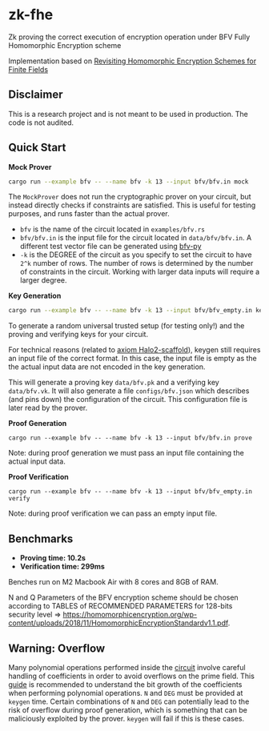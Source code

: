 # zk-fhe
Zk proving the correct execution of encryption operation under BFV Fully Homomorphic Encryption scheme

Implementation based on [Revisiting Homomorphic Encryption Schemes for Finite Fields](https://eprint.iacr.org/2021/204.pdf)

## Disclaimer

This is a research project and is not meant to be used in production. The code is not audited.

## Quick Start

**Mock Prover**

```bash
cargo run --example bfv -- --name bfv -k 13 --input bfv/bfv.in mock
```

The `MockProver` does not run the cryptographic prover on your circuit, but instead directly checks if constraints are satisfied. This is useful for testing purposes, and runs faster than the actual prover.

- `bfv` is the name of the circuit located in `examples/bfv.rs` 
- `bfv/bfv.in` is the input file for the circuit located in `data/bfv/bfv.in`. A different test vector file can be generated using [bfv-py](https://github.com/yuriko627/bfv-py)
- `-k` is the DEGREE of the circuit as you specify to set the circuit to have `2^k` number of rows. The number of rows is determined by the number of constraints in the circuit. Working with larger data inputs will require a larger degree.

**Key Generation**

```bash
cargo run --example bfv -- --name bfv -k 13 --input bfv/bfv_empty.in keygen
```

To generate a random universal trusted setup (for testing only!) and the proving and verifying keys for your circuit.

For technical reasons (related to [axiom Halo2-scaffold](https://github.com/axiom-crypto/halo2-scaffold)), keygen still requires an input file of the correct format. In this case, the input file is empty as the the actual input data are not encoded in the key generation. 

This will generate a proving key `data/bfv.pk` and a verifying key `data/bfv.vk`. It will also generate a file `configs/bfv.json` which describes (and pins down) the configuration of the circuit. This configuration file is later read by the prover.

**Proof Generation**

```
cargo run --example bfv -- --name bfv -k 13 --input bfv/bfv.in prove
```

Note: during proof generation we must pass an input file containing the actual input data. 

**Proof Verification**

```
cargo run --example bfv -- --name bfv -k 13 --input bfv/bfv_empty.in verify
```

Note: during proof verification we can pass an empty input file.

## Benchmarks

- **Proving time: 10.2s** 
- **Verification time: 299ms**

Benches run on M2 Macbook Air with 8 cores and 8GB of RAM.

N and Q Parameters of the BFV encryption scheme should be chosen according to TABLES of RECOMMENDED PARAMETERS for 128-bits security level => https://homomorphicencryption.org/wp-content/uploads/2018/11/HomomorphicEncryptionStandardv1.1.pdf. 

## Warning: Overflow 

Many polynomial operations performed inside the [circuit](./examples/bfv.rs) involve careful handling of coefficients in order to avoid overflows on the prime field. This [guide](https://zipcpu.com/dsp/2017/07/21/bit-growth.html) is recommended to understand the bit growth of the coefficients when performing polynomial operations. `N` and `DEG` must be provided at `keygen` time. Certain combinations of `N` and `DEG` can potentially lead to the risk of overflow during proof generation, which is something that can be maliciously exploited by the prover. `keygen` will fail if this is these cases.